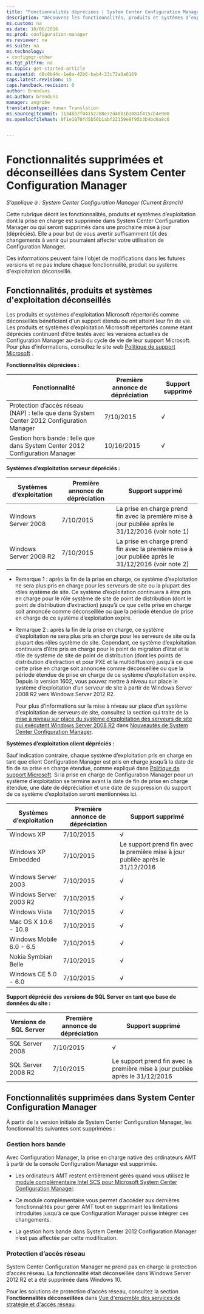 ```yaml
---
title: "Fonctionnalités dépréciées | System Center Configuration Manager"
description: "Découvrez les fonctionnalités, produits et systèmes d’exploitation que System Center Configuration Manager ne prend plus en charge."
ms.custom: na
ms.date: 10/06/2016
ms.prod: configuration-manager
ms.reviewer: na
ms.suite: na
ms.technology:
- configmgr-other
ms.tgt_pltfrm: na
ms.topic: get-started-article
ms.assetid: d8c8b44c-1e8a-42b6-bab4-23c72a0a6169
caps.latest.revision: 15
caps.handback.revision: 0
author: Brenduns
ms.author: brenduns
manager: angrobe
translationtype: Human Translation
ms.sourcegitcommit: 1134bb2f04152288e72d40b1b1083f415cb4e900
ms.openlocfilehash: 0f1e1070fd5b56b1abf22159e9f95b3b4bd8a8c6


---
```

# <a name="removed-and-deprecated-features-for-system-center-configuration-manager"></a>Fonctionnalités supprimées et déconseillées dans System Center Configuration Manager

*S’applique à : System Center Configuration Manager (Current Branch)*

Cette rubrique décrit les fonctionnalités, produits et systèmes d’exploitation dont la prise en charge est supprimée dans System Center Configuration Manager ou qui seront supprimés dans une prochaine mise à jour (dépréciés). Elle a pour but de vous avertir suffisamment tôt des changements à venir qui pourraient affecter votre utilisation de Configuration Manager.  

 Ces informations peuvent faire l'objet de modifications dans les futures versions et ne pas inclure chaque fonctionnalité, produit ou système d'exploitation déconseillé.  

## <a name="deprecated-features-products-and-operating-systems"></a>Fonctionnalités, produits et systèmes d'exploitation déconseillés  
 Les produits et systèmes d'exploitation Microsoft répertoriés comme déconseillés bénéficient d'un support étendu ou ont atteint leur fin de vie. Les produits et systèmes d’exploitation Microsoft répertoriés comme étant dépréciés continuent d’être testés avec les versions actuelles de Configuration Manager au-delà du cycle de vie de leur support Microsoft.  Pour plus d'informations, consultez le site web [Politique de support Microsoft](https://support.microsoft.com/lifecycle) .  

 **Fonctionnalités dépréciées :**  


|**Fonctionnalité**|**Première annonce de dépréciation**|**Support supprimé**|  
|-|-|-|  
|Protection d’accès réseau (NAP) : telle que dans System Center 2012 Configuration Manager|7/10/2015|√|  
|Gestion hors bande : telle que dans System Center 2012 Configuration Manager|10/16/2015|√|  

 **Systèmes d’exploitation serveur dépréciés :**  

 |**Systèmes d’exploitation**|**Première annonce de dépréciation**|**Support supprimé**|  
|-|-|-|  
|Windows Server 2008|7/10/2015|La prise en charge prend fin avec la première mise à jour publiée après le 31/12/2016 (voir note 1)|  
|Windows Server 2008 R2|7/10/2015|La prise en charge prend fin avec la première mise à jour publiée après le 31/12/2016 (voir note 2)|  

-   Remarque 1 : après la fin de la prise en charge, ce système d’exploitation ne sera plus pris en charge pour les serveurs de site ou la plupart des rôles système de site. Ce système d’exploitation continuera à être pris en charge pour le rôle système de site de point de distribution (dont le point de distribution d’extraction) jusqu’à ce que cette prise en charge soit annoncée comme déconseillée ou que la période étendue de prise en charge de ce système d’exploitation expire.  

-   Remarque 2 : après la fin de la prise en charge, ce système d’exploitation ne sera plus pris en charge pour les serveurs de site ou la plupart des rôles système de site. Cependant, ce système d’exploitation continuera d’être pris en charge pour le point de migration d’état et le rôle de système de site de point de distribution (dont les points de distribution d’extraction et pour PXE et la multidiffusion) jusqu’à ce que cette prise en charge soit annoncée comme déconseillée ou que la période étendue de prise en charge de ce système d’exploitation expire.  Depuis la version 1602, vous pouvez mettre à niveau sur place le système d’exploitation d’un serveur de site à partir de Windows Server 2008 R2 vers Windows Server 2012 R2.  

     Pour plus d’informations sur la mise à niveau sur place d’un système d’exploitation de serveurs de site, consultez la section qui traite de la [mise à niveau sur place du système d’exploitation des serveurs de site qui exécutent Windows Server 2008 R2](../../../core/plan-design/changes/whats-new-in-version-1602.md#bkmk_UpgradeOS) dans [Nouveautés de System Center Configuration Manager](../../../core/plan-design/changes/what-has-changed-from-configuration-manager-2012.md).



 **Systèmes d’exploitation client dépréciés :**  

 Sauf indication contraire, chaque système d’exploitation pris en charge en tant que client Configuration Manager est pris en charge jusqu’à la date de fin de sa prise en charge étendue, comme expliqué dans [Politique de support Microsoft](https://support.microsoft.com/lifecycle).  Si la prise en charge de Configuration Manager pour un système d’exploitation se termine avant la date de fin de prise en charge étendue, une date de dépréciation et une date de suppression du support de ce système d’exploitation seront mentionnées ici.  

|**Systèmes d’exploitation**|**Première annonce de dépréciation**|**Support supprimé**|  
|-|-|-|  
|Windows XP|7/10/2015|√|  
|Windows XP Embedded|7/10/2015|Le support prend fin avec la première mise à jour publiée après le 31/12/2016|  
|Windows Server 2003|7/10/2015|√|  
|Windows Server 2003 R2|7/10/2015|√|  
|Windows Vista|7/10/2015|√|  
|Mac OS X 10.6 - 10.8|7/10/2015|√|  
|Windows Mobile 6.0 - 6.5|7/10/2015|√|  
|Nokia Symbian Belle|7/10/2015|√|  
|Windows CE 5.0 - 6.0|7/10/2015|√|  


 **Support déprécié des versions de SQL Server en tant que base de données du site :**  

|**Versions de SQL Server**|**Première annonce de dépréciation**|**Support supprimé**|   
|-|-|-|  
|SQL Server 2008|7/10/2015|√|  
|SQL Server 2008 R2|7/10/2015|Le support prend fin avec la première mise à jour publiée après le 31/12/2016|  

## <a name="features-removed-in-system-center-configuration-manager"></a>Fonctionnalités supprimées dans System Center Configuration Manager  
 À partir de la version initiale de System Center Configuration Manager, les fonctionnalités suivantes sont supprimées :

###  <a name="a-namebkmkamta-out-of-band-management"></a><a name="bkmk_amt"></a> Gestion hors bande  
 Avec Configuration Manager, la prise en charge native des ordinateurs AMT à partir de la console Configuration Manager est supprimée.  

-   Les ordinateurs AMT restent entièrement gérés quand vous utilisez le [module complémentaire Intel SCS pour Microsoft System Center Configuration Manager](http://www.intel.com/content/www/us/en/software/setup-configuration-software.html).  

-   Ce module complémentaire vous permet d’accéder aux dernières fonctionnalités pour gérer AMT tout en supprimant les limitations introduites jusqu’à ce que Configuration Manager puisse intégrer ces changements.  

-   La gestion hors bande dans System Center 2012 Configuration Manager n’est pas affectée par cette modification.  

###  <a name="a-namebkmknapa-network-access-protection"></a><a name="bkmk_nap"></a> Protection d’accès réseau  
 System Center Configuration Manager ne prend pas en charge la protection d’accès réseau. La fonctionnalité était déconseillée dans Windows Server 2012 R2 et a été supprimée dans Windows 10.  

 Pour les solutions de protection d'accès réseau, consultez la section **Fonctionnalités déconseillées** dans [Vue d'ensemble des services de stratégie et d'accès réseau](https://technet.microsoft.com/library/hh831683.aspx).  



<!--HONumber=Nov16_HO1-->



